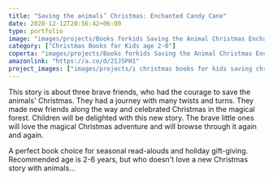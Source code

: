 ```yaml
---
title: "Saving the animals’ Christmas: Enchanted Candy Cane"
date: 2020-12-12T20:56:42+06:00
type: portfolio
image: "images/projects/Books forkids Saving the Animal Christmas Enchanted Candy Cane.jpg"
category: ["Christmas Books for Kids age 2-6"]
coperta: "images/projects/Books forkids Saving the Animal Christmas Enchanted Candy Cane.jpg"
amazonlink: "https://a.co/d/2IJ5PH1"
project_images: ["images/projects/i christmas books for kids saving christmas animals.jpg", "images/projects/i 2 christmas books for kids saving christmas animals.jpg", "images/projects/i 3 christmas books for kids saving christmas animals.jpg", "images/projects/i 4 christmas books for kids saving christmas animals.jpg" ]
---
```



This story is about three brave friends, who had the courage to save the animals' Christmas. They had a journey with many twists and turns. They made new friends along the way and celebrated Christmas in the magical forest.
Children will be delighted with this new story.
The brave little ones will love the magical Christmas adventure and will browse through it again and again.

A perfect book choice for seasonal read-alouds and holiday gift-giving.
Recommended age is 2-6 years, but who doesn't love a new Christmas story with animals…


